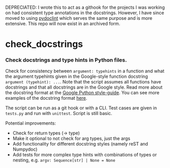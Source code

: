 DEPRECIATED: I wrote this to act as a githook for the projects I was working on had consistent type annotations in the docstrings. However, I have since moved to using [pydoclint](https://github.com/jsh9/pydoclint) which serves the same purpose and is more extensive. This repo will now exist in an archived form.

# check_docstrings
### Check docstrings and type hints in Python files.

Check for consistency between ```argument: typehints``` in a function and what the argument typehints given in the Google-style function docstring ```argument (typehint): ...```. Note that the script assumes all functions have docstrings and that all docstrings are in the Google style. Read more about the docstring format at the [Google Python style-guide](https://google.github.io/styleguide/pyguide.html#383-functions-and-methods). You can see more examples of the docstring format [here](https://www.sphinx-doc.org/en/master/usage/extensions/example_google.html#example-google).

The script can be run as a git hook or with a CLI. Test cases are given in ```tests.py``` and run with ```unittest```. Script is still basic.

Potential improvements:
- Check for return types (-> type)
- Make it optional to not check for arg types, just the args
- Add functionality for different docstring styles (namely reST and Numpydoc)
- Add tests for more complex type hints with combinations of types or nesting, e.g. ```argv: Sequence[str] | None = None```
